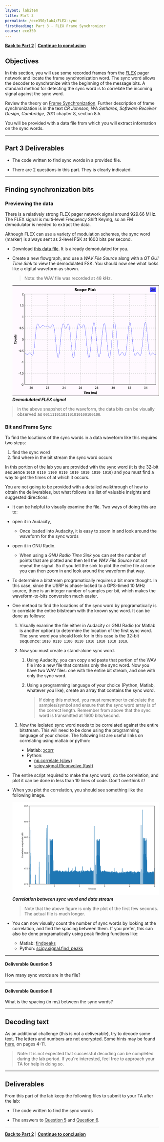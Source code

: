 ```yaml
---
layout: labitem
title: Part 3
permalink: /ece350/lab4/FLEX-sync
firstHeading: Part 3 - FLEX Frame Synchronizer
course: ece350
---
```


[**Back to Part 2**](PSK-pulse-shaping.md) | [**Continue to conclusion**](conclusion.md)

## Objectives

In this section, you will use some recorded frames from the [FLEX](http://en.wikipedia.org/wiki/FLEX_(protocol)) pager network and locate the frame synchronization word. The sync word allows the decoder to synchronize with the beginning of the message bits. A standard method for detecting the sync word is to correlate the incoming signal against the sync word.

Review the theory on [Frame Synchronization](../../_docs/FrameSync.pdf). Further description of frame synchronization is in the text *CR Johnson, WA Sethares, Software Receiver Design, Cambridge, 2011* chapter 8, section 8.5.

You will be provided with a data file from which you will extract information on the sync words.

---

## Part 3 Deliverables

- The code written to find sync words in a provided file.

- There are 2 questions in this part. They is clearly indicated.

---

## Finding synchronization bits

### Previewing the data

There is a relatively strong FLEX pager network signal around 929.66 MHz. The FLEX signal is multi-level Frequency Shift Keying, so an FM demodulator is needed to extract the data.

Although FLEX can use a variety of modulation schemes, the sync word (marker) is always sent as 2-level FSK at 1600 bits per second.

- Download [this data file](./data/FLEX_bits.wav). It is already demodulated for you.

- Create a new flowgraph, and use a *WAV File Source* along with a *QT GUI Time Sink* to view the demodulated FSK. You should now see what looks like a digital waveform as shown.
  > Note: the WAV file was recorded at 48 kHz.

    ![flex_bits.png](./figures/flex_bits.png)<br>
    __*Demodulated FLEX signal*__

> In the above snapshot of the waveform, the data bits can be visually observed as `00111101101101010100100100`.

### Bit and Frame Sync

To find the locations of the sync words in a data waveform like this requires two steps:

  1. find the sync word
  2. find where in the bit stream the sync word occurs

In this portion of the lab you are provided with the sync word (it is the 32-bit sequence `1010 0110 1100 0110 1010 1010 1010 1010`) and you must find a way to get the times of at which it occurs.

You are not going to be provided with a detailed walkthrough of how to obtain the deliverables, but what follows is a list of valuable insights and suggested directions.

- It can be helpful to visually examine the file. Two ways of doing this are to:

- open it in Audacity,
  - Once loaded into Audacity, it is easy to zoom in and look around the waveform for the sync words
- open it in GNU Radio.
  - When using a *GNU Radio Time Sink* you can set the number of points that are plotted and then tell the *WAV File Source* not *not* repeat the signal. So if you tell the sink to plot the entire file at once you can then zoom in and look around the waveform that way.

- To determine a bitstream programatically requires a bit more thought. In this case, since the USRP is phase-locked to a GPS-timed 10 MHz source, there is an integer number of samples per bit, which makes the waveform-to-bits conversion much easier.

- One method to find the locations of the sync word by programatically is to correlate the entire bitstream with the known sync word. It can be done as follows:

  1. Visually examine the file either in Audacity or GNU Radio (or Matlab is another option) to determine the location of the first sync word. The sync word you should look for in this case is the 32-bit sequence: `1010 0110 1100 0110 1010 1010 1010 1010`.

  2. Now you must create a stand-alone sync word.

     1. Using Audacity, you can copy and paste that portion of the WAV file into a new file that contains only the sync word. Now you have two WAV files: one with the entire bit stream, and one with only the sync word.
     2. Using a programming language of your choice (Python, Matlab, whatever you like), create an array that contains the sync word.

        > If doing this method, you must remember to calculate the samples/symbol and ensure that the sync word array is of the correct length. Remember from above that the sync word is transmitted at 1600 bits/second.

  3. Now the isolated sync word needs to be correlated against the entire bitstream. This will need to be done using the programming language of your choice. The following list are useful links on correlating using matlab or python:
     - Matlab: [xcorr](https://www.mathworks.com/help/matlab/ref/xcorr.html)
     - Python:
       - [np.correlate (slow)](https://docs.scipy.org/doc/numpy/reference/generated/numpy.correlate.html)
       - [scipy.signal.fftconvolve (fast)](https://docs.scipy.org/doc/scipy/reference/generated/scipy.signal.fftconvolve.html)

- The entire script required to make the sync word, do the correlation, and plot it can be done in less than 10 lines of code. Don't overthink it!

- When you plot the correlation, you should see something like the following image.

  ![flex_correlation.png](./figures/flex_correlation.png)<br>
  __*Correlation between sync word and data stream*__

  > Note that the above figure is only the plot of the first few seconds. The actual file is much longer.

- You can now visually count the number of sync words by looking at the correlation, and find the spacing between them. If you prefer, this can also be done programatically using peak finding functions like:
  - Matlab: [findpeaks](https://www.mathworks.com/help/signal/ref/findpeaks.html)
  - Python: [scipy.signal.find_peaks](https://docs.scipy.org/doc/scipy/reference/generated/scipy.signal.find_peaks.html)

---

#### Deliverable Question 5

How many sync words are in the file?

---

#### Deliverable Question 6

What is the spacing (in ms) between the sync words?

---

## Decoding text

As an additional challenge (this is not a deliverable), try to decode some text. The letters and numbers are not encrypted. Some hints may be found [here](http://scholar.lib.vt.edu/theses/available/etd-10597-161936/unrestricted/THESIS.PDF), on pages 4-11.

  > Note: It is not expected that successful decoding can be completed during the lab period. If you're interested, feel free to approach your TA for help in doing so.

---

## Deliverables

From this part of the lab keep the following files to submit to your TA after the lab:

- The code written to find the sync words

- The answers to [Question 5](#deliverable-question-5) and [Question 6](#deliverable-question-6).

---
[**Back to Part 2**](PSK-pulse-shaping.md) | [**Continue to conclusion**](conclusion.md)